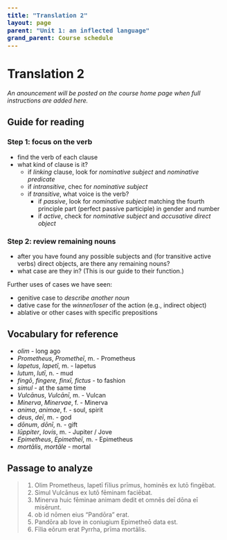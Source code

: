 ```yaml
---
title: "Translation 2"
layout: page
parent: "Unit 1: an inflected language"
grand_parent: Course schedule
---
```


# Translation 2

*An anouncement will be posted on the course home page when full instructions are added here.*


## Guide for reading

### Step 1: focus on the verb

- find the verb of each clause
- what kind of clause is it?  
    - if *linking* clause, look for *nominative subject* and *nominative predicate*
    - if *intransitive*, chec for *nominative subject*
    - if *transitive*, what voice is the verb?
        - if *passive*, look for *nominative subject* matching the fourth principle part (perfect passive participle) in gender and number
        - if *active*, check for *nominative subject* and *accusative direct object*

### Step 2: review remaining nouns

- after you have found any possible subjects and (for transitive active verbs) direct objects, are there any remaining nouns?
- what case are they in?  (This is our guide to their function.)

Further uses of cases we have seen:

- genitive case to *describe another noun*
- dative case for the *winner/loser* of the action (e.g., indirect object)
- ablative or other cases with specific prepositions

## Vocabulary for reference


- *olim* - long ago
- *Prometheus*, *Prometheī*, m. - Prometheus
- *Iapetus*, *Iapetī*, m. - Iapetus
- *lutum*, *lutī*, n. - mud
- *fingō*, *fingere, finxī, fictus* - to fashion
- *simul* - at the same time
- *Vulcānus*, *Vulcānī*, m. - Vulcan
- *Minerva*, *Minervae*, f. - Minerva
- *anima*, *animae*, f. - soul, spirit
- *deus*, *deī*, m. - god
- *dōnum*, *dōnī*, n. - gift
- *Iūppiter*, *Iovis*, m. - Jupiter / Jove
- *Epimetheus*, *Epimetheī*, m. - Epimetheus
- *mortālis*, *mortāle* - mortal

## Passage to analyze

> 1. Olim Prometheus, Iapetī fīlius prīmus, hominēs ex lutō fingēbat.
> 2. Simul Vulcānus ex lutō fēminam faciēbat.
> 3. Minerva huic fēminae animam dedit et omnēs deī dōna eī misērunt.
> 4. ob id nōmen eius “Pandōra” erat.
> 5. Pandōra ab Iove in coniugium Epimetheō data est.
> 6. Fīlia eōrum erat Pyrrha, prīma mortālis.





<style>
code {
  font-size: 100%;
  font-weight:  bold;
}

.query {
  text-decoration-line: underline;
  text-decoration-style: wavy;
  text-decoration-color: blue;
}
</style>
<link rel="stylesheet" type="text/css" href="../../css/latin101.css">
